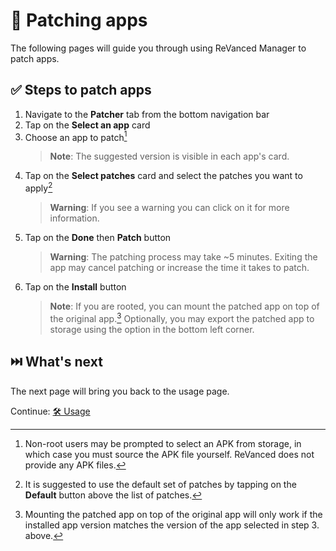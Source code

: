 # 🧩 Patching apps

The following pages will guide you through using ReVanced Manager to patch apps.

## ✅ Steps to patch apps

1. Navigate to the **Patcher** tab from the bottom navigation bar
2. Tap on the **Select an app** card
3. Choose an app to patch[^1]
   > **Note**: The suggested version is visible in each app's card.
4. Tap on the **Select patches** card and select the patches you want to apply[^2]
   > **Warning**: If you see a warning you can click on it for more information.
5. Tap on the **Done** then **Patch** button
   > **Warning**: The patching process may take ~5 minutes. Exiting the app may cancel patching or increase the time it takes to patch.
6. Tap on the **Install** button
   > **Note**: If you are rooted, you can mount the patched app on top of the original app.[^3]
   > Optionally, you may export the patched app to storage using the option in the bottom left corner.

[^1]: Non-root users may be prompted to select an APK from storage, in which case you must source the APK file yourself. ReVanced does not provide any APK files.
[^2]: It is suggested to use the default set of patches by tapping on the **Default** button above the list of patches.
[^3]: Mounting the patched app on top of the original app will only work if the installed app version matches the version of the app selected in step 3. above.

## ⏭️ What's next

The next page will bring you back to the usage page.

Continue: [🛠️ Usage](2_usage.md)
